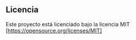 ## Licencia
Este proyecto está licenciado bajo la licencia MIT [https://opensource.org/licenses/MIT]